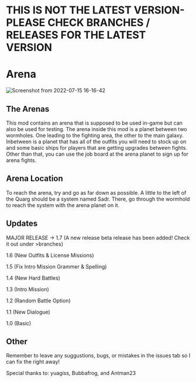 # THIS IS NOT THE LATEST VERSION- PLEASE CHECK BRANCHES / RELEASES FOR THE LATEST VERSION

# Arena

![Screenshot from 2022-07-15 16-16-42](https://user-images.githubusercontent.com/67700001/179304485-b431b415-7de8-4de5-a3cf-c4dffa1c9aab.png)

## The Arenas
This mod contains an arena that is supposed to be used in-game but can also be used for testing. The arena inside this mod is a planet between two wormholes. One leading to the fighting area, the other to the main galaxy. Inbetween is a planet that has all of the outfits you will need to stock up on and some basic ships for players that are getting upgrades between fights. Other than that, you can use the job board at the arena planet to sign up for arena fights.

## Arena Location
To reach the arena, try and go as far down as possible. A little to the left of the Quarg should be a system named Sadr. There, go through the wormhold to reach the system with the arena planet on it.

## Updates

MAJOR RELEASE -> 1.7 (A new release beta release has been added! Check it out under >branches)

1.6 (New Outfits & License Missions)

1.5 (Fix Intro Mission Grammer & Spelling)

1.4 (New Hard Battles)

1.3 (Intro Mission)

1.2 (Random Battle Option)

1.1 (New Dialogue)

1.0 (Basic)

## Other

Remember to leave any suggustions, bugs, or mistakes in the issues tab so I can fix the right away!

Special thanks to:
yuagiss, Bubbafrog, and Antman23

